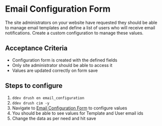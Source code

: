 # Email Configuration Form

The site administrators on your website have requested they should be able to manage email templates and define a list of users who will receive email notifications. Create a custom configuration to manage these values.

## Acceptance Criteria

- Configuration form is created with the defined fields
- Only site administrator should be able to access it
- Values are updated correctly on form save

## Steps to configure

1. `ddev drush en email_configuration`
2. `ddev drush cim -y`
3. Navigate to [Email Configuration Form](/admin/config/system/email-config/form) to configure values
4. You should be able to see values for Template and User email ids
5. Change the data as per need and hit save
